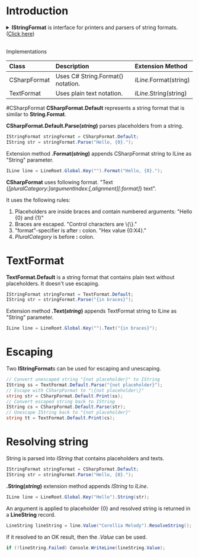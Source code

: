 # Introduction
<details>
  <summary><b>IStringFormat</b> is interface for printers and parsers of string formats. (<u>Click here</u>)</summary>

```csharp
/// <summary>
/// String format of string value. 
/// 
/// For example C# format that uses numbered arguments "{0[,parameters]}" that are written inside braces and have
/// parameters after number.
/// 
/// It has following sub-interfaces:
/// <list type="bullet">
/// <item><see cref="IStringFormatParser"/></item>
/// </list>
/// </summary>
public interface IStringFormat
{
    /// <summary>
    /// Name of the format name, e.g. "csharp", "c", or "lexical"
    /// </summary>
    string Name { get; }
}

/// <summary>
/// Parses arguments from format strings. Handles escaping.
/// 
/// For example "You received {caridnal:0} coin(s)." is a format string
/// that parsed into argument and non-argument sections.
/// </summary>
public interface IStringFormatParser : IStringFormat
{
    /// <summary>
    /// Parse format string into an <see cref="IString"/>.
    /// 
    /// If parse fails this method should return an instance where state is <see cref="LineStatus.StringFormatErrorMalformed"/>.
    /// If parse succeeds, the returned instance has state <see cref="LineStatus.StringFormatOkString"/> or some other format state.
    /// If <paramref name="str"/> is null then stat is <see cref="LineStatus.StringFormatFailedNull"/>.
    /// </summary>
    /// <param name="str"></param>
    /// <returns>format string</returns>
    IString Parse(string str);
}

/// <summary>
/// Prints <see cref="IString"/> into the format.
/// </summary>
public interface IStringFormatPrinter : IStringFormat
{
    /// <summary>
    /// Print <paramref name="str"/> into string that represents the notation of this <see cref="IStringFormat"/>.
    /// 
    /// If print fails status is:
    /// <list type="bullet">
    ///     <item><see cref="LineStatus.StringFormatErrorPrintNoCapabilityPluralCategory"/></item>
    ///     <item><see cref="LineStatus.StringFormatErrorPrintNoCapabilityPlaceholder"/></item>
    ///     <item><see cref="LineStatus.StringFormatErrorPrintUnsupportedExpression"/></item>
    ///     <item><see cref="LineStatus.StringFormatFailed"/></item>
    /// </list>
    /// 
    /// If formulated ok, status is <see cref="LineStatus.StringFormatOkString"/>.
    /// </summary>
    /// <param name="str"></param>
    /// <returns>format string</returns>
    LineString Print(IString str);
}
```
</details>
<br />

Implementations

| Class | Description | Extension Method |
|:-------|:-------|:-------|
| CSharpFormat | Uses C# String.Format() notation. | <i>ILine</i>.Format(string) |
| TextFormat | Uses plain text notation. | <i>ILine</i>.String(string) |

#CSharpFormat
**CSharpFormat.Default** represents a string format that is similar to **String.Format**.

<b>CSharpFormat.Default.Parse(<i>string</i>)</b> parses placeholders from a string.

```csharp
IStringFormat stringFormat = CSharpFormat.Default;
IString str = stringFormat.Parse("Hello, {0}.");
```

Extension method **.Format(<i>string</i>)** appends CSharpFormat string to ILine as "String" parameter.

```csharp
ILine line = LineRoot.Global.Key("").Format("Hello, {0}.");
```

**CSharpFormat** uses following format.
  "Text {<i>[pluralCategory:]argumentIndex:[,alignment][:format]</i>} text".

It uses the following rules:
1. Placeholders are inside braces and contain numbered arguments:
   "Hello {0} and {1}"
2. Braces are escaped.
   "Control characters are \\{\\}."
3. "format"-specifier is after <b>:</b> colon.
   "Hex value {0:X4}."
4. <i>PluralCategory</i> is before <b>:</b> colon.

# TextFormat
**TextFormat.Default** is a string format that contains plain text without placeholders. It doesn't use escaping.

```csharp
IStringFormat stringFormat = TextFormat.Default;
IString str = stringFormat.Parse("{in braces}");
```

Extension method **.Text(<i>string</i>)** appends TextFormat string to ILine as "String" parameter.

```csharp
ILine line = LineRoot.Global.Key("").Text("{in braces}");
```

# Escaping
Two **IStringFormat**s can be used for escaping and unescaping.

```csharp
// Convert unescaped string "{not placeholder}" to IString
IString ss = TextFormat.Default.Parse("{not placeholder}");
// Escape with CSharpFormat to "\{not placeholder\}"
string str = CSharpFormat.Default.Print(ss);
// Convert escaped string back to IString
IString cs = CSharpFormat.Default.Parse(str);
// Unescape IString back to "{not placeholder}"
string tt = TextFormat.Default.Print(cs);
```

# Resolving string
String is parsed into *IString* that contains placeholders and texts.

```csharp
IStringFormat stringFormat = CSharpFormat.Default;
IString str = stringFormat.Parse("Hello, {0}.");
```

<b>.String(<i>string</i>)</b> extension method appends *IString* to *ILine*.

```csharp
ILine line = LineRoot.Global.Key("Hello").String(str);
```

An argument is applied to placeholder {0} and resolved string is returned in a **LineString** record.

```csharp
LineString lineString = line.Value("Corellia Melody").ResolveString();
```

If it resolved to an OK result, then the *.Value* can be used.

```csharp
if (!lineString.Failed) Console.WriteLine(lineString.Value);
```

